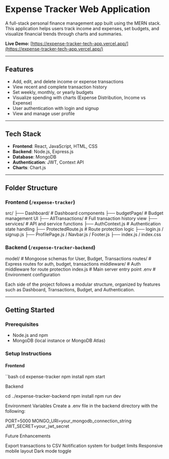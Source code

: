 # Expense Tracker Web Application

A full-stack personal finance management app built using the MERN stack. This application helps users track income and expenses, set budgets, and visualize financial trends through charts and summaries.

**Live Demo:** [https://expense-tracker-tech-app.vercel.app/](https://expense-tracker-tech-app.vercel.app/)

---

## Features

- Add, edit, and delete income or expense transactions
- View recent and complete transaction history
- Set weekly, monthly, or yearly budgets
- Visualize spending with charts (Expense Distribution, Income vs Expense)
- User authentication with login and signup
- View and manage user profile

---

## Tech Stack

- **Frontend**: React, JavaScript, HTML, CSS
- **Backend**: Node.js, Express.js
- **Database**: MongoDB
- **Authentication**: JWT, Context API
- **Charts**: Chart.js

---

## Folder Structure

### Frontend (`/expense-tracker`)
src/
├── Dashboard/ # Dashboard components
├── budgetPage/ # Budget management UI
├── AllTransactions/ # Full transaction history view
├── services/ # API and service functions
├── AuthContext.js # Authentication state handling
├── ProtectedRoute.js # Route protection logic
├── login.js / signup.js
├── ProfilePage.js / Navbar.js / Footer.js
├── index.js / index.css

### Backend (`/expense-tracker-backend`)
model/ # Mongoose schemas for User, Budget, Transactions
routes/ # Express routes for auth, budget, transactions
middleware/ # Auth middleware for route protection
index.js # Main server entry point
.env # Environment configuration


Each side of the project follows a modular structure, organized by features such as Dashboard, Transactions, Budget, and Authentication.

---

## Getting Started

### Prerequisites

- Node.js and npm
- MongoDB (local instance or MongoDB Atlas)

### Setup Instructions

#### Frontend
``bash
cd expense-tracker
npm install
npm start


Backend

cd ../expense-tracker-backend
npm install
npm run dev


Environment Variables
Create a .env file in the backend directory with the following:

PORT=5000
MONGO_URI=your_mongodb_connection_string
JWT_SECRET=your_jwt_secret


Future Enhancements

Export transactions to CSV
Notification system for budget limits
Responsive mobile layout
Dark mode toggle
